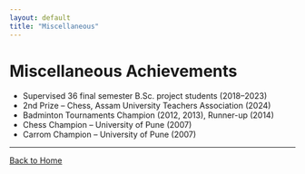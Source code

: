 ```yaml
---
layout: default
title: "Miscellaneous"
---
```


# Miscellaneous Achievements

- Supervised 36 final semester B.Sc. project students (2018–2023)  
- 2nd Prize – Chess, Assam University Teachers Association (2024)  
- Badminton Tournaments Champion (2012, 2013), Runner-up (2014)  
- Chess Champion – University of Pune (2007)  
- Carrom Champion – University of Pune (2007)  

---

[Back to Home](index.md)
